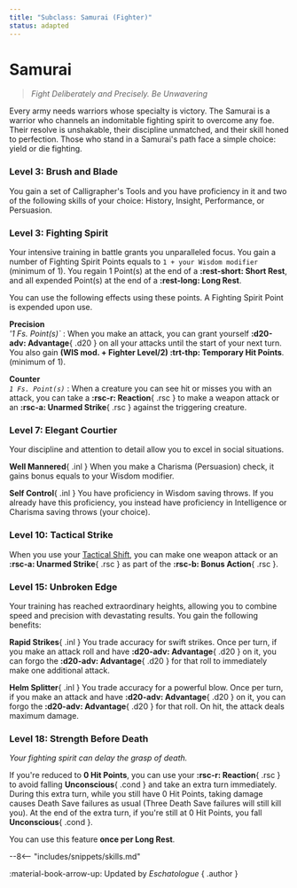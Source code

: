 ```yaml
---
title: "Subclass: Samurai (Fighter)"
status: adapted
---
```


<p style="display:none">
Fight Deliberately and Precisely. Be Unwavering
</p>

# Samurai

> *Fight Deliberately and Precisely. Be Unwavering*

Every army needs warriors whose specialty is victory. The Samurai is a warrior who channels an indomitable fighting spirit to overcome any foe. Their resolve is unshakable, their discipline unmatched, and their skill honed to perfection. Those who stand in a Samurai's path face a simple choice: yield or die fighting.

### Level 3: Brush and Blade

You gain a set of Calligrapher's Tools and you have proficiency in it and two of the following skills of your choice: History, Insight, Performance, or Persuasion.

### Level 3: Fighting Spirit

Your intensive training in battle grants you unparalleled focus. You gain a number of Fighting Spirit Points equals to `1 + your Wisdom modifier` (minimum of 1). You regain 1 Point(s) at the end of a **:rest-short: Short Rest**, and all expended Point(s) at the end of a **:rest-long: Long Rest**. 

You can use the following effects using these points. A Fighting Spirit Point is expended upon use.

**Precision**<br>_'1 Fs. Point(s)`_
:   When you make an attack, you can grant yourself **:d20-adv: Advantage**{ .d20 } on all your attacks until the start of your next turn. You also gain **(WIS mod. + Fighter Level/2) :trt-thp: Temporary Hit Points**. (minimum of 1). 
   
**Counter**<br>_`1 Fs. Point(s)`_
:    When a creature you can see hit or misses you with an attack, you can take a **:rsc-r: Reaction**{ .rsc } to make a weapon attack or an **:rsc-a: Unarmed Strike**{ .rsc } against the triggering creature.

### Level 7: Elegant Courtier

Your discipline and attention to detail allow you to excel in social situations.

**Well Mannered**{ .inl } When you make a Charisma (Persuasion) check, it gains bonus equals to your Wisdom modifier.

**Self Control**{ .inl } You have proficiency in Wisdom saving throws. If you already have this proficiency, you instead have proficiency in Intelligence or Charisma saving throws (your choice).

### Level 10: Tactical Strike

When you use your [Tactical Shift](index.md#level-5-tactical-shift), you can make one weapon attack or an **:rsc-a: Unarmed Strike**{ .rsc } as part of the **:rsc-b: Bonus Action**{ .rsc }.

### Level 15: Unbroken Edge

Your training has reached extraordinary heights, allowing you to combine speed and precision with devastating results. You gain the following benefits: 

**Rapid Strikes**{ .inl } You trade accuracy for swift strikes. Once per turn, if you make an attack roll and have **:d20-adv: Advantage**{ .d20 } on it, you can forgo the **:d20-adv: Advantage**{ .d20 } for that roll to immediately make one additional attack.

**Helm Splitter**{ .inl } You trade accuracy for a powerful blow. Once per turn, if you make an attack and have **:d20-adv: Advantage**{ .d20 } on it, you can forgo the **:d20-adv: Advantage**{ .d20 } for that roll. On hit, the attack deals maximum damage.

### Level 18: Strength Before Death

*Your fighting spirit can delay the grasp of death.*

If you're reduced to **0 Hit Points**, you can use your **:rsc-r: Reaction**{ .rsc } to avoid falling **Unconscious**{ .cond } and take an extra turn immediately. During this extra turn, while you still have 0 Hit Points, taking damage causes Death Save failures as usual (Three Death Save failures will still kill you). At the end of the extra turn, if you're still at 0 Hit Points, you fall **Unconscious**{ .cond }.  

You can use this feature **once per Long Rest**.

--8<-- "includes/snippets/skills.md"

:material-book-arrow-up: Updated by *Eschatologue*
{ .author }
